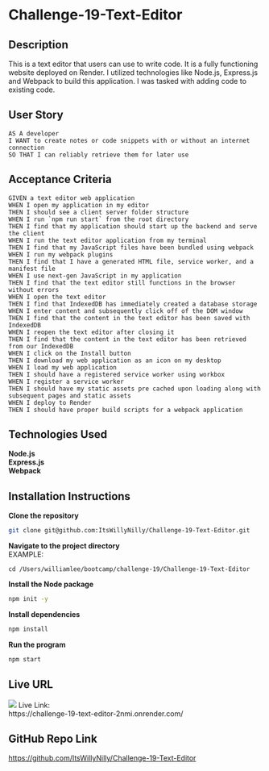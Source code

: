 # Challenge-19-Text-Editor

## Description
This is a text editor that users can use to write code. It is a fully functioning website deployed on Render. I utilized technologies like Node.js, Express.js and Webpack to build this application. I was tasked with adding code to existing code.

## User Story

```
AS A developer
I WANT to create notes or code snippets with or without an internet connection
SO THAT I can reliably retrieve them for later use
```

## Acceptance Criteria

```
GIVEN a text editor web application
WHEN I open my application in my editor
THEN I should see a client server folder structure
WHEN I run `npm run start` from the root directory
THEN I find that my application should start up the backend and serve the client
WHEN I run the text editor application from my terminal
THEN I find that my JavaScript files have been bundled using webpack
WHEN I run my webpack plugins
THEN I find that I have a generated HTML file, service worker, and a manifest file
WHEN I use next-gen JavaScript in my application
THEN I find that the text editor still functions in the browser without errors
WHEN I open the text editor
THEN I find that IndexedDB has immediately created a database storage
WHEN I enter content and subsequently click off of the DOM window
THEN I find that the content in the text editor has been saved with IndexedDB
WHEN I reopen the text editor after closing it
THEN I find that the content in the text editor has been retrieved from our IndexedDB
WHEN I click on the Install button
THEN I download my web application as an icon on my desktop
WHEN I load my web application
THEN I should have a registered service worker using workbox
WHEN I register a service worker
THEN I should have my static assets pre cached upon loading along with subsequent pages and static assets
WHEN I deploy to Render
THEN I should have proper build scripts for a webpack application
```

## Technologies Used
**Node.js** <br>
**Express.js**<br>
**Webpack**<br>

## Installation Instructions
**Clone the repository**
```bash
git clone git@github.com:ItsWillyNilly/Challenge-19-Text-Editor.git
```

**Navigate to the project directory**
<br>EXAMPLE:
```
cd /Users/williamlee/bootcamp/challenge-19/Challenge-19-Text-Editor
```
**Install the Node package**
```bash
npm init -y
```

**Install dependencies**
```bash
npm install
```

**Run the program**
```bash
npm start
```

## Live URL
<img src="assets/videos/Untitled Video September 16, 2024 3_39 PM.gif">
Live Link:<br> https://challenge-19-text-editor-2nmi.onrender.com/

## GitHub Repo Link
https://github.com/ItsWillyNilly/Challenge-19-Text-Editor